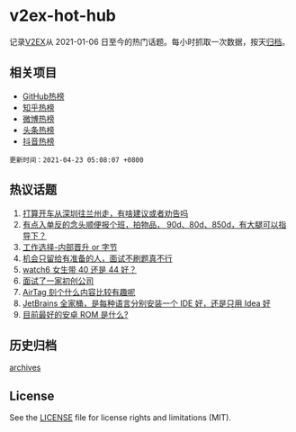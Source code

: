 # v2ex-hot-hub

 记录[V2EX](https://www.v2ex.com/)从 2021-01-06 日至今的热门话题。每小时抓取一次数据，按天[归档](archives)。
 
 ## 相关项目

- [GitHub热榜](https://github.com/snaildev/github-hot-hub)
- [知乎热榜](https://github.com/snaildev/zhihu-hot-hub)
- [微博热榜](https://github.com/snaildev/weibo-hot-hub)
- [头条热榜](https://github.com/snaildev/toutiao-hot-hub)
- [抖音热榜](https://github.com/snaildev/douyin-hot-hub)


 `更新时间：2021-04-23 05:08:07 +0800`

## 热议话题

1. [打算开车从深圳往兰州走，有啥建议或者劝告吗](https://www.v2ex.com/t/772419)
1. [有点入单反的念头顺便报个班，拍物品， 90d、80d、850d，有大腿可以指导下？](https://www.v2ex.com/t/772355)
1. [工作选择-内部晋升 or 字节](https://www.v2ex.com/t/772369)
1. [机会只留给有准备的人，面试不刷题真不行](https://www.v2ex.com/t/772337)
1. [watch6 女生带 40 还是 44 好？](https://www.v2ex.com/t/772358)
1. [面试了一家初创公司](https://www.v2ex.com/t/772415)
1. [AirTag 刻个什么内容比较有趣呢](https://www.v2ex.com/t/772364)
1. [JetBrains 全家桶，是每种语言分别安装一个 IDE 好，还是只用 Idea 好](https://www.v2ex.com/t/772380)
1. [目前最好的安卓 ROM 是什么?](https://www.v2ex.com/t/772488)

## 历史归档

[archives](archives)

## License

See the [LICENSE](LICENSE) file for license rights and limitations (MIT).
